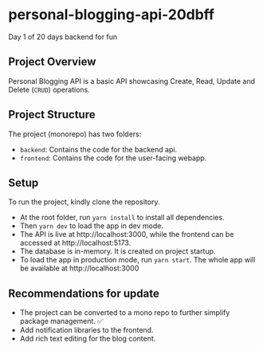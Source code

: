 # personal-blogging-api-20dbff
Day 1 of 20 days backend for fun

## Project Overview
Personal Blogging API is a basic API showcasing Create, Read, Update and Delete (`CRUD`) operations. 


## Project Structure
The project (monorepo) has two folders:
* `backend`: Contains the code for the backend api.
* `frontend`: Contains the code for the user-facing webapp.

## Setup
To run the project, kindly clone the repository.
* At the root folder, run `yarn install` to install all dependencies.
* Then `yarn dev` to load the app in dev mode.
* The API is live at http://localhost:3000, while the frontend can be accessed at http://localhost:5173.
* The database is in-memory. It is created on project startup.
* To load the app in production mode, run `yarn start`. The whole app will be available at http://localhost:3000

## Recommendations for update
* The project can be converted to a mono repo to further simplify package management. ✅
* Add notification libraries to the frontend.
* Add rich text editing for the blog content.

